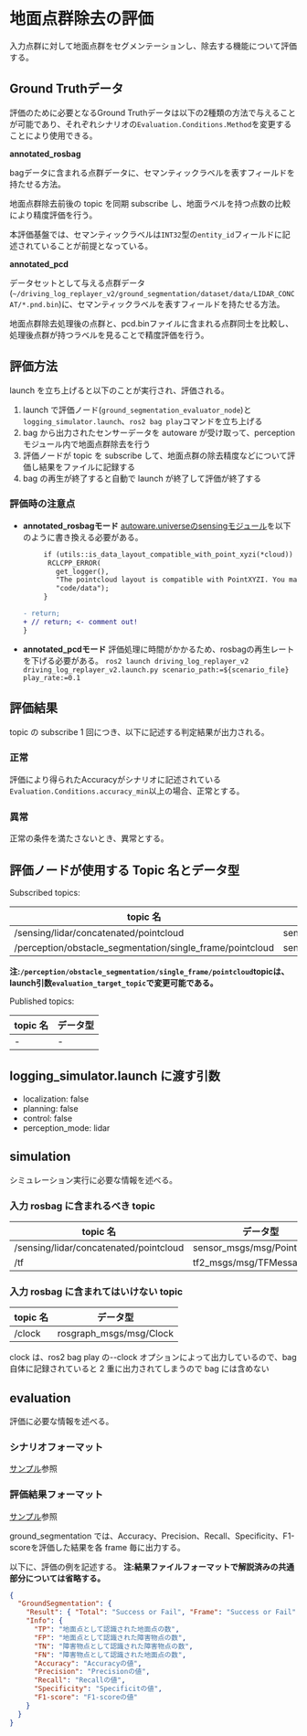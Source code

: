 # 地面点群除去の評価

入力点群に対して地面点群をセグメンテーションし、除去する機能について評価する。

## Ground Truthデータ

評価のために必要となるGround Truthデータは以下の2種類の方法で与えることが可能であり、それぞれシナリオの`Evaluation.Conditions.Method`を変更することにより使用できる。

**annotated_rosbag**

bagデータに含まれる点群データに、セマンティックラベルを表すフィールドを持たせる方法。

地面点群除去前後の topic を同期 subscribe し、地面ラベルを持つ点数の比較により精度評価を行う。

本評価基盤では、セマンティックラベルは`INT32`型の`entity_id`フィールドに記述されていることが前提となっている。

**annotated_pcd**
    
データセットとして与える点群データ(`~/driving_log_replayer_v2/ground_segmentation/dataset/data/LIDAR_CONCAT/*.pnd.bin`)に、セマンティックラベルを表すフィールドを持たせる方法。

地面点群除去処理後の点群と、pcd.binファイルに含まれる点群同士を比較し、処理後点群が持つラベルを見ることで精度評価を行う。

## 評価方法

launch を立ち上げると以下のことが実行され、評価される。

1. launch で評価ノード(`ground_segmentation_evaluator_node`)と `logging_simulator.launch`、`ros2 bag play`コマンドを立ち上げる
2. bag から出力されたセンサーデータを autoware が受け取って、perceptionモジュール内で地面点群除去を行う
3. 評価ノードが topic を subscribe して、地面点群の除去精度などについて評価し結果をファイルに記録する
4. bag の再生が終了すると自動で launch が終了して評価が終了する

### 評価時の注意点

- **annotated_rosbagモード**
    [autoware.universeのsensingモジュール](https://github.com/autowarefoundation/autoware.universe/blob/main/sensing/autoware_pointcloud_preprocessor/src/filter.cpp#L383-L390)を以下のように書き換える必要がある。
    ```diff
         if (utils::is_data_layout_compatible_with_point_xyzi(*cloud)) {
          RCLCPP_ERROR(
            get_logger(),
            "The pointcloud layout is compatible with PointXYZI. You may be using legacy "
            "code/data");
         }
    
    - return;
    + // return; <- comment out!
    }
    ```

- **annotated_pcdモード**
    評価処理に時間がかかるため、rosbagの再生レートを下げる必要がある。
    `ros2 launch driving_log_replayer_v2 driving_log_replayer_v2.launch.py scenario_path:=${scenario_file} play_rate:=0.1`

## 評価結果

topic の subscribe 1 回につき、以下に記述する判定結果が出力される。

### 正常

評価により得られたAccuracyがシナリオに記述されている`Evaluation.Conditions.accuracy_min`以上の場合、正常とする。

### 異常

正常の条件を満たさないとき、異常とする。

## 評価ノードが使用する Topic 名とデータ型

Subscribed topics:

| topic 名                                                             | データ型                            |
| -------------------------------------------------------------------- | ----------------------------------- |
| /sensing/lidar/concatenated/pointcloud                            　　 | sensor_msgs/msg/PointCloud2         |
| /perception/obstacle_segmentation/single_frame/pointcloud                          | sensor_msgs/msg/PointCloud2         |

**注:`/perception/obstacle_segmentation/single_frame/pointcloud`topicは、launch引数`evaluation_target_topic`で変更可能である。**

Published topics:

| topic 名                                               | データ型                       |
| ------------------------------------------------------ | ------------------------------ |
| - | - |

## logging_simulator.launch に渡す引数

- localization: false
- planning: false
- control: false
- perception_mode: lidar

## simulation

シミュレーション実行に必要な情報を述べる。

### 入力 rosbag に含まれるべき topic

| topic 名                           | データ型                                     |
| ---------------------------------- | -------------------------------------------- |
| /sensing/lidar/concatenated/pointcloud               | sensor_msgs/msg/PointCloud2                           |
| /tf | tf2_msgs/msg/TFMessage |


### 入力 rosbag に含まれてはいけない topic

| topic 名 | データ型                |
| -------- | ----------------------- |
| /clock   | rosgraph_msgs/msg/Clock |

clock は、ros2 bag play の--clock オプションによって出力しているので、bag 自体に記録されていると 2 重に出力されてしまうので bag には含めない

## evaluation

評価に必要な情報を述べる。

### シナリオフォーマット

[サンプル](https://github.com/tier4/driving_log_replayer_v2/blob/develop/sample/ground_segmentation/scenario.ja.yaml)参照

### 評価結果フォーマット

[サンプル](https://github.com/tier4/driving_log_replayer_v2/blob/develop/sample/ground_segmentation/result.json)参照

ground_segmentation では、Accuracy、Precision、Recall、Specificity、F1-scoreを評価した結果を各 frame 毎に出力する。

以下に、評価の例を記述する。
**注:結果ファイルフォーマットで解説済みの共通部分については省略する。**

```json
{
  "GroundSegmentation": {
    "Result": { "Total": "Success or Fail", "Frame": "Success or Fail" },
    "Info": {
      "TP": "地面点として認識された地面点の数",
      "FP": "地面点として認識された障害物点の数",
      "TN": "障害物点として認識された障害物点の数",
      "FN": "障害物点として認識された地面点の数",
      "Accuracy": "Accuracyの値",
      "Precision": "Precisionの値",
      "Recall": "Recallの値",
      "Specificity": "Specificitの値",
      "F1-score": "F1-scoreの値"
    }
  }
}
```